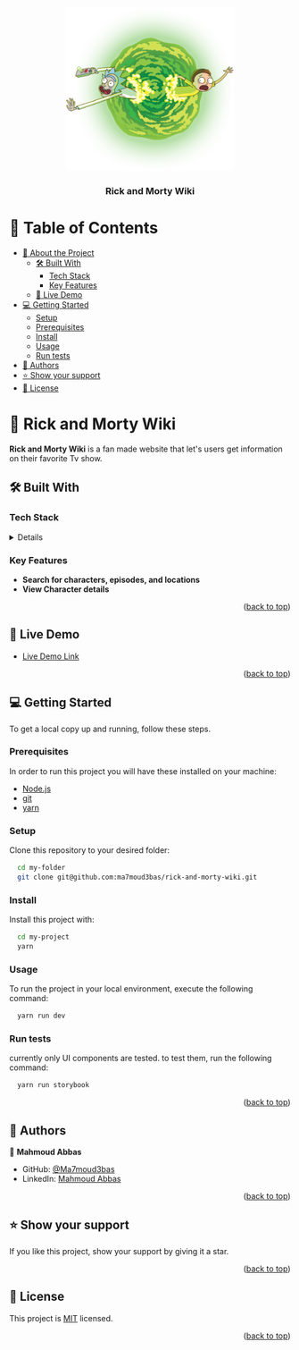 <a name="readme-top"></a>

<div align="center">
  <!-- You are encouraged to replace this logo with your own! Otherwise you can also remove it. -->
  <img src="./public/assets/images/rick-and-morty-portal.png" alt="logo" width="300"  height="auto" />
  <br/>

  <h3><b>Rick and Morty Wiki</b></h3>

</div>

<!-- TABLE OF CONTENTS -->

# 📗 Table of Contents

- [📖 About the Project](#about-project)
  - [🛠 Built With](#built-with)
    - [Tech Stack](#tech-stack)
    - [Key Features](#key-features)
  - [🚀 Live Demo](#live-demo)
- [💻 Getting Started](#getting-started)
  - [Setup](#setup)
  - [Prerequisites](#prerequisites)
  - [Install](#install)
  - [Usage](#usage)
  - [Run tests](#run-tests)
- [👥 Authors](#authors)
- [⭐️ Show your support](#support)
- [📝 License](#license)

<!-- PROJECT DESCRIPTION -->

# 📖 Rick and Morty Wiki <a name="about-project"></a>

**Rick and Morty Wiki** is a fan made website that let's users get information on their favorite Tv show. 

## 🛠 Built With <a name="built-with"></a>

### Tech Stack <a name="tech-stack"></a>

<details>
  <ul>
    <li><a href="https://beta.nextjs.org/">Next.js 13</a></li>
    <li><a href="https://reactjs.org/">React.js</a></li>
    <li><a href="https://tailwindcss.com/">Tailwind CSS</a></li>
    <li><a href="https://www.typescriptlang.org/">Typescript</a></li>
    <li><a href="https://www.storybook.js.org/">StoryBook</a></li>
    <li><a href="https://www.npmjs.com/package/class-variance-authority">Class Variant Authority</a></li>
    <li><a href="https://www.npmjs.com/package/next-seo">Next-SEO</a></li>
  </ul>
</details>

<!-- Features -->

### Key Features <a name="key-features"></a>

- **Search for characters, episodes, and locations**
- **View Character details**

<p align="right">(<a href="#readme-top">back to top</a>)</p>

<!-- LIVE DEMO -->

## 🚀 Live Demo <a name="live-demo"></a>

- [Live Demo Link](https://rick-and-morty-wiki-ma.vercel.app)

<p align="right">(<a href="#readme-top">back to top</a>)</p>

<!-- GETTING STARTED -->

## 💻 Getting Started <a name="getting-started"></a>

To get a local copy up and running, follow these steps.

### Prerequisites

In order to run this project you will have these installed on your machine: 

- [Node.js](https://nodejs.org/en/) 
- [git](https://git-scm.com/) 
- [yarn](https://classic.yarnpkg.com/en/) 


### Setup

Clone this repository to your desired folder:


```sh
  cd my-folder
  git clone git@github.com:ma7moud3bas/rick-and-morty-wiki.git
```


### Install

Install this project with:


```sh
  cd my-project
  yarn
```


### Usage

To run the project in your local environment, execute the following command:

```sh
  yarn run dev
```


### Run tests

currently only UI components are tested.
to test them, run the following command:


```sh
  yarn run storybook
```

<p align="right">(<a href="#readme-top">back to top</a>)</p>

<!-- AUTHORS -->

## 👥 Authors <a name="authors"></a>

👤 **Mahmoud Abbas**

- GitHub: [@Ma7moud3bas](https://github.com/Ma7moud3bas)
- LinkedIn: [Mahmoud Abbas](https://linkedin.com/in/mahmoud-m-abbas)


<p align="right">(<a href="#readme-top">back to top</a>)</p>

<!-- SUPPORT -->

## ⭐️ Show your support <a name="support"></a>

If you like this project, show your support by giving it a star.

<p align="right">(<a href="#readme-top">back to top</a>)</p>


<!-- LICENSE -->

## 📝 License <a name="license"></a>

This project is [MIT](./LICENSE) licensed.

<p align="right">(<a href="#readme-top">back to top</a>)</p>